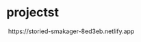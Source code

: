 <h1>projectst</h1>
<a href="https://storied-smakager-8ed3eb.netlify.app"><img src"seen"></a>
https://storied-smakager-8ed3eb.netlify.app
